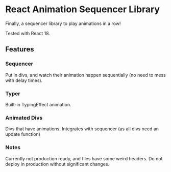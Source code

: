 # React Animation Sequencer Library
Finally, a sequencer library to play animations in a row!

Tested with React 18.

## Features
### Sequencer
Put in divs, and watch their animation happen sequentially (no need to mess with delay times).

### Typer
Built-in TypingEffect animation.

### Animated Divs
Divs that have animations. Integrates with sequencer
(as all divs need an update function)

### Notes
Currently not production ready, and files have some weird headers.
Do not deploy in production without significant changes.
